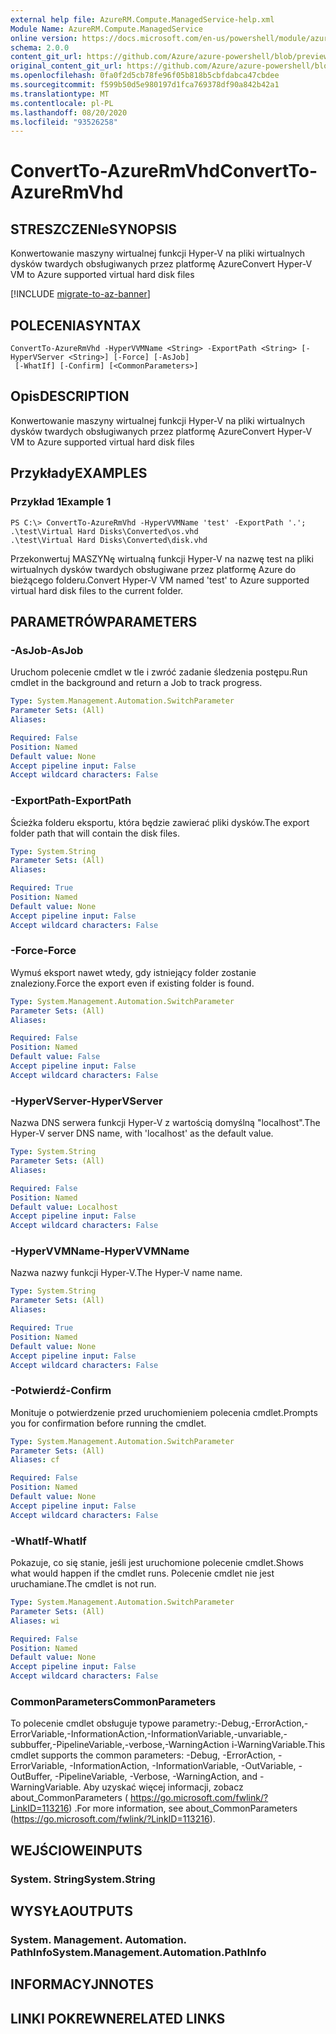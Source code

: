 ```yaml
---
external help file: AzureRM.Compute.ManagedService-help.xml
Module Name: AzureRM.Compute.ManagedService
online version: https://docs.microsoft.com/en-us/powershell/module/azurerm.compute.managedservice/convertto-azurermvhd
schema: 2.0.0
content_git_url: https://github.com/Azure/azure-powershell/blob/preview/src/ResourceManager/Compute.ManagedService/Commands.Compute.ManagedService/help/ConvertTo-AzureRmVhd.md
original_content_git_url: https://github.com/Azure/azure-powershell/blob/preview/src/ResourceManager/Compute.ManagedService/Commands.Compute.ManagedService/help/ConvertTo-AzureRmVhd.md
ms.openlocfilehash: 0fa0f2d5cb78fe96f05b818b5cbfdabca47cbdee
ms.sourcegitcommit: f599b50d5e980197d1fca769378df90a842b42a1
ms.translationtype: MT
ms.contentlocale: pl-PL
ms.lasthandoff: 08/20/2020
ms.locfileid: "93526258"
---
```

# <span data-ttu-id="b5b1a-101">ConvertTo-AzureRmVhd</span><span class="sxs-lookup"><span data-stu-id="b5b1a-101">ConvertTo-AzureRmVhd</span></span>

## <span data-ttu-id="b5b1a-102">STRESZCZENIe</span><span class="sxs-lookup"><span data-stu-id="b5b1a-102">SYNOPSIS</span></span>
<span data-ttu-id="b5b1a-103">Konwertowanie maszyny wirtualnej funkcji Hyper-V na pliki wirtualnych dysków twardych obsługiwanych przez platformę Azure</span><span class="sxs-lookup"><span data-stu-id="b5b1a-103">Convert Hyper-V VM to Azure supported virtual hard disk files</span></span>

[!INCLUDE [migrate-to-az-banner](../../includes/migrate-to-az-banner.md)]

## <span data-ttu-id="b5b1a-104">POLECENIA</span><span class="sxs-lookup"><span data-stu-id="b5b1a-104">SYNTAX</span></span>

```
ConvertTo-AzureRmVhd -HyperVVMName <String> -ExportPath <String> [-HyperVServer <String>] [-Force] [-AsJob]
 [-WhatIf] [-Confirm] [<CommonParameters>]
```

## <span data-ttu-id="b5b1a-105">Opis</span><span class="sxs-lookup"><span data-stu-id="b5b1a-105">DESCRIPTION</span></span>
<span data-ttu-id="b5b1a-106">Konwertowanie maszyny wirtualnej funkcji Hyper-V na pliki wirtualnych dysków twardych obsługiwanych przez platformę Azure</span><span class="sxs-lookup"><span data-stu-id="b5b1a-106">Convert Hyper-V VM to Azure supported virtual hard disk files</span></span>

## <span data-ttu-id="b5b1a-107">Przykłady</span><span class="sxs-lookup"><span data-stu-id="b5b1a-107">EXAMPLES</span></span>

### <span data-ttu-id="b5b1a-108">Przykład 1</span><span class="sxs-lookup"><span data-stu-id="b5b1a-108">Example 1</span></span>
```
PS C:\> ConvertTo-AzureRmVhd -HyperVVMName 'test' -ExportPath '.';
.\test\Virtual Hard Disks\Converted\os.vhd
.\test\Virtual Hard Disks\Converted\disk.vhd
```

<span data-ttu-id="b5b1a-109">Przekonwertuj MASZYNę wirtualną funkcji Hyper-V na nazwę test na pliki wirtualnych dysków twardych obsługiwane przez platformę Azure do bieżącego folderu.</span><span class="sxs-lookup"><span data-stu-id="b5b1a-109">Convert Hyper-V VM named 'test' to Azure supported virtual hard disk files to the current folder.</span></span>

## <span data-ttu-id="b5b1a-110">PARAMETRÓW</span><span class="sxs-lookup"><span data-stu-id="b5b1a-110">PARAMETERS</span></span>

### <span data-ttu-id="b5b1a-111">-AsJob</span><span class="sxs-lookup"><span data-stu-id="b5b1a-111">-AsJob</span></span>
<span data-ttu-id="b5b1a-112">Uruchom polecenie cmdlet w tle i zwróć zadanie śledzenia postępu.</span><span class="sxs-lookup"><span data-stu-id="b5b1a-112">Run cmdlet in the background and return a Job to track progress.</span></span>

```yaml
Type: System.Management.Automation.SwitchParameter
Parameter Sets: (All)
Aliases:

Required: False
Position: Named
Default value: None
Accept pipeline input: False
Accept wildcard characters: False
```

### <span data-ttu-id="b5b1a-113">-ExportPath</span><span class="sxs-lookup"><span data-stu-id="b5b1a-113">-ExportPath</span></span>
<span data-ttu-id="b5b1a-114">Ścieżka folderu eksportu, która będzie zawierać pliki dysków.</span><span class="sxs-lookup"><span data-stu-id="b5b1a-114">The export folder path that will contain the disk files.</span></span>

```yaml
Type: System.String
Parameter Sets: (All)
Aliases:

Required: True
Position: Named
Default value: None
Accept pipeline input: False
Accept wildcard characters: False
```

### <span data-ttu-id="b5b1a-115">-Force</span><span class="sxs-lookup"><span data-stu-id="b5b1a-115">-Force</span></span>
<span data-ttu-id="b5b1a-116">Wymuś eksport nawet wtedy, gdy istniejący folder zostanie znaleziony.</span><span class="sxs-lookup"><span data-stu-id="b5b1a-116">Force the export even if existing folder is found.</span></span>

```yaml
Type: System.Management.Automation.SwitchParameter
Parameter Sets: (All)
Aliases:

Required: False
Position: Named
Default value: False
Accept pipeline input: False
Accept wildcard characters: False
```

### <span data-ttu-id="b5b1a-117">-HyperVServer</span><span class="sxs-lookup"><span data-stu-id="b5b1a-117">-HyperVServer</span></span>
<span data-ttu-id="b5b1a-118">Nazwa DNS serwera funkcji Hyper-V z wartością domyślną "localhost".</span><span class="sxs-lookup"><span data-stu-id="b5b1a-118">The Hyper-V server DNS name, with 'localhost' as the default value.</span></span>

```yaml
Type: System.String
Parameter Sets: (All)
Aliases:

Required: False
Position: Named
Default value: Localhost
Accept pipeline input: False
Accept wildcard characters: False
```

### <span data-ttu-id="b5b1a-119">-HyperVVMName</span><span class="sxs-lookup"><span data-stu-id="b5b1a-119">-HyperVVMName</span></span>
<span data-ttu-id="b5b1a-120">Nazwa nazwy funkcji Hyper-V.</span><span class="sxs-lookup"><span data-stu-id="b5b1a-120">The Hyper-V name name.</span></span>

```yaml
Type: System.String
Parameter Sets: (All)
Aliases:

Required: True
Position: Named
Default value: None
Accept pipeline input: False
Accept wildcard characters: False
```

### <span data-ttu-id="b5b1a-121">-Potwierdź</span><span class="sxs-lookup"><span data-stu-id="b5b1a-121">-Confirm</span></span>
<span data-ttu-id="b5b1a-122">Monituje o potwierdzenie przed uruchomieniem polecenia cmdlet.</span><span class="sxs-lookup"><span data-stu-id="b5b1a-122">Prompts you for confirmation before running the cmdlet.</span></span>

```yaml
Type: System.Management.Automation.SwitchParameter
Parameter Sets: (All)
Aliases: cf

Required: False
Position: Named
Default value: None
Accept pipeline input: False
Accept wildcard characters: False
```

### <span data-ttu-id="b5b1a-123">-WhatIf</span><span class="sxs-lookup"><span data-stu-id="b5b1a-123">-WhatIf</span></span>
<span data-ttu-id="b5b1a-124">Pokazuje, co się stanie, jeśli jest uruchomione polecenie cmdlet.</span><span class="sxs-lookup"><span data-stu-id="b5b1a-124">Shows what would happen if the cmdlet runs.</span></span> <span data-ttu-id="b5b1a-125">Polecenie cmdlet nie jest uruchamiane.</span><span class="sxs-lookup"><span data-stu-id="b5b1a-125">The cmdlet is not run.</span></span>

```yaml
Type: System.Management.Automation.SwitchParameter
Parameter Sets: (All)
Aliases: wi

Required: False
Position: Named
Default value: None
Accept pipeline input: False
Accept wildcard characters: False
```

### <span data-ttu-id="b5b1a-126">CommonParameters</span><span class="sxs-lookup"><span data-stu-id="b5b1a-126">CommonParameters</span></span>
<span data-ttu-id="b5b1a-127">To polecenie cmdlet obsługuje typowe parametry:-Debug,-ErrorAction,-ErrorVariable,-InformationAction,-InformationVariable,-unvariable,-subbuffer,-PipelineVariable,-verbose,-WarningAction i-WarningVariable.</span><span class="sxs-lookup"><span data-stu-id="b5b1a-127">This cmdlet supports the common parameters: -Debug, -ErrorAction, -ErrorVariable, -InformationAction, -InformationVariable, -OutVariable, -OutBuffer, -PipelineVariable, -Verbose, -WarningAction, and -WarningVariable.</span></span> <span data-ttu-id="b5b1a-128">Aby uzyskać więcej informacji, zobacz about_CommonParameters ( https://go.microsoft.com/fwlink/?LinkID=113216) .</span><span class="sxs-lookup"><span data-stu-id="b5b1a-128">For more information, see about_CommonParameters (https://go.microsoft.com/fwlink/?LinkID=113216).</span></span>

## <span data-ttu-id="b5b1a-129">WEJŚCIOWE</span><span class="sxs-lookup"><span data-stu-id="b5b1a-129">INPUTS</span></span>

### <span data-ttu-id="b5b1a-130">System. String</span><span class="sxs-lookup"><span data-stu-id="b5b1a-130">System.String</span></span>

## <span data-ttu-id="b5b1a-131">WYSYŁA</span><span class="sxs-lookup"><span data-stu-id="b5b1a-131">OUTPUTS</span></span>

### <span data-ttu-id="b5b1a-132">System. Management. Automation. PathInfo</span><span class="sxs-lookup"><span data-stu-id="b5b1a-132">System.Management.Automation.PathInfo</span></span>

## <span data-ttu-id="b5b1a-133">INFORMACYJN</span><span class="sxs-lookup"><span data-stu-id="b5b1a-133">NOTES</span></span>

## <span data-ttu-id="b5b1a-134">LINKI POKREWNE</span><span class="sxs-lookup"><span data-stu-id="b5b1a-134">RELATED LINKS</span></span>
